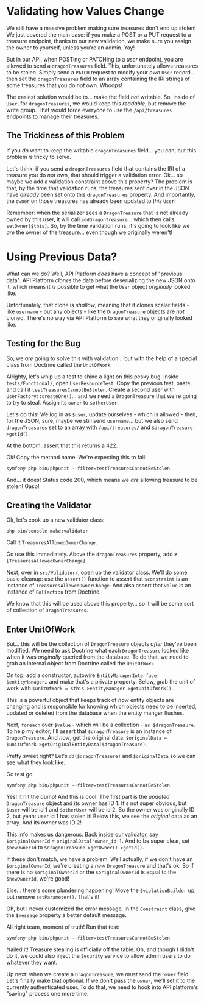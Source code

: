 # Validating how Values Change

We still have a massive problem making sure treasures don't end up stolen!
We just covered the main case: if you make a POST or a PUT
request to a treasure endpoint, thanks to our new validation, we make sure you assign
the owner to yourself, unless you're an admin. Yay!

But in our API, when POSTing or PATCHing to a *user* endpoint, you are allowed to
send a `dragonTreasures` field. This, unfortunately allows treasures to be stolen.
Simply send a `PATCH` request to modify your *own* `User` record... then set the
`dragonTreasures` field to an array containing the IRI strings of some treasures
that you do *not* own. Whoops!

The easiest solution would be to... make the field *not* writable. So, inside of
`User`, for `dragonTreasures`, we would keep this *readable*, but remove the
write group. That would force everyone to use the `/api/treasures` endpoints to
manage their treasures.

## The Trickiness of this Problem

If you *do* want to keep the writable `dragonTreasures` field... you can, but
this problem *is* tricky to solve.

Let's think: if you send a `dragonTreasures` field that contains the IRI of a
treasure you do *not* own, that should trigger a validation error. Ok... so maybe
we add a validation constraint above this property? The problem is that, by the time
that validation runs, the treasures sent over in the JSON have *already* been set
onto this `dragonTreasures` property. And importantly, the `owner` on those
treasures has already been updated to *this* `User`!

Remember: when the serializer sees a `DragonTreasure` that is not already owned
by this user, it will call `addDragonTreasure`... which then calls `setOwner($this)`.
So, by the time validation runs, it's going to look like we *are* the owner of the
treasure... even though we originally weren't!

# Using Previous Data?

What can we do? Well, API Platform *does* have a concept of "previous data".
API Platform *clones* the data before deserializing the new JSON onto it, which
means it *is* possible to get what the `User` object *originally* looked like.

Unfortunately, that clone is *shallow*, meaning that it clones scalar fields - like
`username` - but any objects - like the `DragonTreasure` objects are *not* cloned.
There's no way via API Platform to see what they originally looked like.

## Testing for the Bug

So, we *are* going to solve this with validation... but with the help of a special
class from Doctrine called the `UnitOfWork`.

Alrighty, let's whip up a test to shine a light on this pesky bug. Inside
`tests/Functional/`,  open `UserResourceTest`. Copy the previous test, paste, and
call it `testTreasuresCannotBeStolen`. Create a second user with
`UserFactory::createOne()`... and we need a `DragonTreasure` that we're going to
try to steal. Assign its `owner` to `$otherUser`.

Let's do this! We log in as `$user`, update ourselves - which is allowed -
then, for the JSON, sure, maybe we still send `username`... but we also send
`dragonTreasures` set to an array with `/api/treasures/` and
`$dragonTreasure->getId()`.

At the bottom, assert that this returns a 422.

Ok! Copy the method name. We're expecting this to fail:

```terminal-silent
symfony php bin/phpunit --filter=testTreasuresCannotBeStolen
```

And... it does! Status code 200, which means we *are* allowing treasure to be stolen!
Gasp!

## Creating the Validator

Ok, let's cook up a new validator class:

```terminal
php bin/console make:validator
```

Call it `TreasuresAllowedOwnerChange`.

Go use this immediately. Above the `dragonTreasures` property, add
`#[TreasuresAllowedOwnerChange]`.

Next, over in `src/Validator/`, open up the validator class. We'll do some basic
cleanup: use the `assert()` function to assert that `$constraint` is an instance
of `TreasuresAllowedOwnerChange`. And also assert that `value` is an instance of
`Collection` from Doctrine.

We know that this will be used above this property... so it will be some sort
of collection of `DragonTreasures`.

## Enter UnitOfWork

But... this will be the collection of `DragonTreasure` objects *after* they've
been modified. We need to ask Doctrine what each `DragonTreasure` looked like
when it was *originally* queried from the database. To do that, we need to grab an
internal object from Doctrine called the `UnitOfWork`.

On top, add a constructor, autowire `EntityManagerInterface $entityManager`.. and
make that's a private property. Below, grab the unit of work with
`$unitOfWork = $this->entityManager->getUnitOfWork()`.

This is a powerful object that keeps track of *how* entity objects are changing and is
responsible for knowing which objects need to be inserted, updated or deleted 
from the database when the entity manger flushes.

Next, `foreach` over `$value` - which will be a collection - `as $dragonTreasure`.
To help my editor, I'll assert that `$dragonTreasure` is an instance of
`DragonTreasure`. And *now*, get the original data:
`$originalData = $unitOfWork->getOriginalEntityData($dragonTreasure)`.

Pretty sweet right? Let's `dd($dragonTreasure)` and `$originalData` so we can
see what they look like.

Go test go:

```terminal-silent
symfony php bin/phpunit --filter=testTreasuresCannotBeStolen
```

Yes! It hit the dump! And this is cool! The first part is the *updated*
`DragonTreasure` object and its owner has ID 1. It's not super obvious, but `$user`
will be id 1 and `$otherUser` will be id 2. So the owner was originally
ID 2, but yeah: user id 1 has stolen it! Below this, we see the *original* data
as an array. And its owner was ID 2!

This info makes us dangerous. Back inside our validator, say
`$originalOwnerId` = `originalData['owner_id']`. And to be super clear, set
`$newOwnerId` to `$dragonTreasure->getOwner()->getId()`.

If these don't match, we have a problem. Well actually, if we don't have an
`$originalOwnerId`, we're creating a *new* `DragonTreasure` and that's ok.
So if there is no `$originalOwnerId` or the `$originalOwnerId` is
equal to the `$newOwnerId`, we're good!

Else... there's some plundering happening! Move the `$violationBuilder` up,
but remove `setParameter()`. That's it!

Oh, but I never customized the error message. In the `Constraint` class, give
the `$message` property a better default message.

All right team, moment of truth! Run that test:

```terminal-silent
symfony php bin/phpunit --filter=testTreasuresCannotBeStolen
```

Nailed it! Treasure stealing is officially off the table. Oh, and though I didn't do
it, we could also inject the `Security` service to allow admin users to do
whatever they want.

Up next: when we create a `DragonTreasure`, we *must* send the `owner` field.
Let's finally make that optional. If we don't pass the `owner`, we'll set it to
the currently authenticated user. To do that, we need to hook into API platform's
"saving" process one more time.
